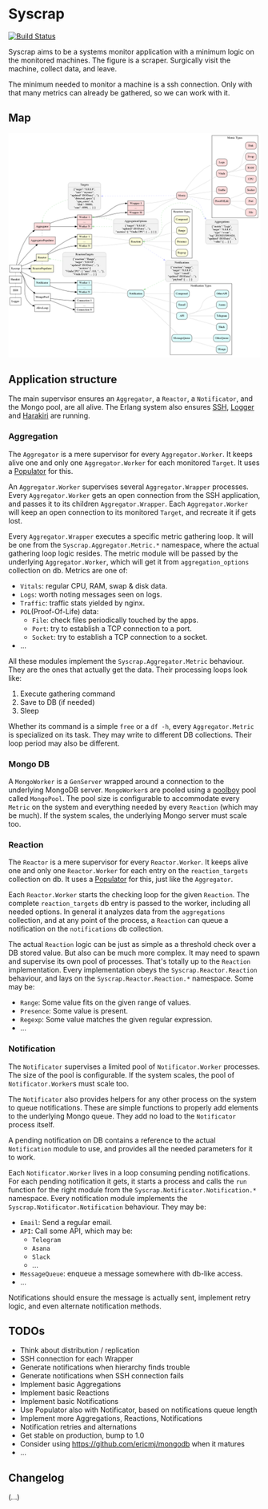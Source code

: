 
# Syscrap
[![Build Status](https://travis-ci.org/rubencaro/syscrap.svg?branch=master)](https://travis-ci.org/rubencaro/syscrap)

Syscrap aims to be a systems monitor application with a minimum logic on the monitored machines. The figure is a scraper. Surgically visit the machine, collect data, and leave.

The minimum needed to monitor a machine is a ssh connection. Only with that many metrics can already be gathered, so we can work with it.

## Map

![Map](/doc/syscrap.dot.png)

## Application structure

The main supervisor ensures an `Aggregator`, a `Reactor`, a `Notificator`, and the Mongo pool, are all alive. The Erlang system also ensures [SSH](http://www.erlang.org/doc/man/ssh.html), [Logger](https://github.com/elixir-lang/elixir/tree/master/lib/logger) and [Harakiri](https://github.com/rubencaro/harakiri) are running.

### Aggregation

The `Aggregator` is a mere supervisor for every `Aggregator.Worker`. It keeps alive one and only one `Aggregator.Worker` for each monitored `Target`. It uses a [Populator](https://github.com/rubencaro/populator) for this.

An `Aggregator.Worker` supervises several `Aggregator.Wrapper` processes. Every `Aggregator.Worker` gets an open connection from the SSH application, and passes it to its children `Aggregator.Wrapper`. Each `Aggregator.Worker` will keep an open connection to its monitored `Target`, and recreate it if gets lost.

Every `Aggregator.Wrapper` executes a specific metric gathering loop. It will be one from the `Syscrap.Aggregator.Metric.*` namespace, where the actual gathering loop logic resides. The metric module will be passed by the underlying `Aggregator.Worker`, which will get it from `aggregation_options` collection on db. Metrics are one of:

* `Vitals`: regular CPU, RAM, swap & disk data.
* `Logs`: worth noting messages seen on logs.
* `Traffic`: traffic stats yielded by nginx.
* `POL`(Proof-Of-Life) data:
  * `File`: check files periodically touched by the apps.
  * `Port`: try to establish a TCP connection to a port.
  * `Socket`: try to establish a TCP connection to a socket.
* ...

All these modules implement the `Syscrap.Aggregator.Metric` behaviour. They are the ones that actually get the data. Their processing loops look like:

1. Execute gathering command
2. Save to DB (if needed)
3. Sleep

Whether its command is a simple `free` or a `df -h`, every `Aggregator.Metric` is specialized on its task. They may write to different DB collections. Their loop period may also be different.


### Mongo DB

A `MongoWorker` is a `GenServer` wrapped around a connection to the underlying MongoDB server. `MongoWorker`s are pooled using a
[poolboy](https://github.com/devinus/poolboy) pool called `MongoPool`. The pool size is configurable to accommodate every `Metric` on the system and everything needed by every `Reaction` (which may be much). If the system scales, the underlying Mongo server must scale too.


### Reaction

The `Reactor` is a mere supervisor for every `Reactor.Worker`. It keeps alive one and only one `Reactor.Worker` for each entry on the `reaction_targets` collection on db. It uses a [Populator](https://github.com/rubencaro/populator) for this, just like the `Aggregator`.

Each `Reactor.Worker` starts the checking loop for the given `Reaction`. The complete `reaction_targets` db entry is passed to the worker, including all needed options. In general it analyzes data from the `aggregations` collection, and at any point of the process, a `Reaction` can queue a notification on the `notifications` db collection.

The actual `Reaction` logic can be just as simple as a threshold check over a DB stored value. But also can be much more complex. It may need to spawn and supervise its own pool of processes. That's totally up to the `Reaction` implementation. Every implementation obeys the `Syscrap.Reactor.Reaction` behaviour, and lays on the `Syscrap.Reactor.Reaction.*` namespace. Some may be:

* `Range`: Some value fits on the given range of values.
* `Presence`: Some value is present.
* `Regexp`: Some value matches the given regular expression.
* ...


### Notification

The `Notificator` supervises a limited pool of `Notificator.Worker` processes. The size of the pool is configurable. If the system scales, the pool of `Notificator.Worker`s must scale too.

The `Notificator` also provides helpers for any other process on the system to queue notifications. These are simple functions to properly add elements to the underlying Mongo queue. They add no load to the `Notificator` process itself.

A pending notification on DB contains a reference to the actual `Notification` module to use, and provides all the needed parameters for it to work.

Each `Notificator.Worker` lives in a loop consuming pending notifications. For each pending notification it gets, it starts a process and calls the `run` function for the right module from the `Syscrap.Notificator.Notification.*` namespace. Every notification module implements the `Syscrap.Notificator.Notification` behaviour. They may be:

* `Email`: Send a regular email.
* `API`: Call some API, which may be:
  * `Telegram`
  * `Asana`
  * `Slack`
  * ...
* `MessageQueue`: enqueue a message somewhere with db-like access.
* ...

Notifications should ensure the message is actually sent, implement retry logic, and even alternate notification methods.


## TODOs

* Think about distribution / replication
* SSH connection for each Wrapper
* Generate notifications when hierarchy finds trouble
* Generate notifications when SSH connection fails
* Implement basic Aggregations
* Implement basic Reactions
* Implement basic Notifications
* Use Populator also with Notificator, based on notifications queue length
* Implement more Aggregations, Reactions, Notifications
* Notification retries and alternations
* Get stable on production, bump to 1.0
* Consider using https://github.com/ericmj/mongodb when it matures
* ...


## Changelog

(...)
